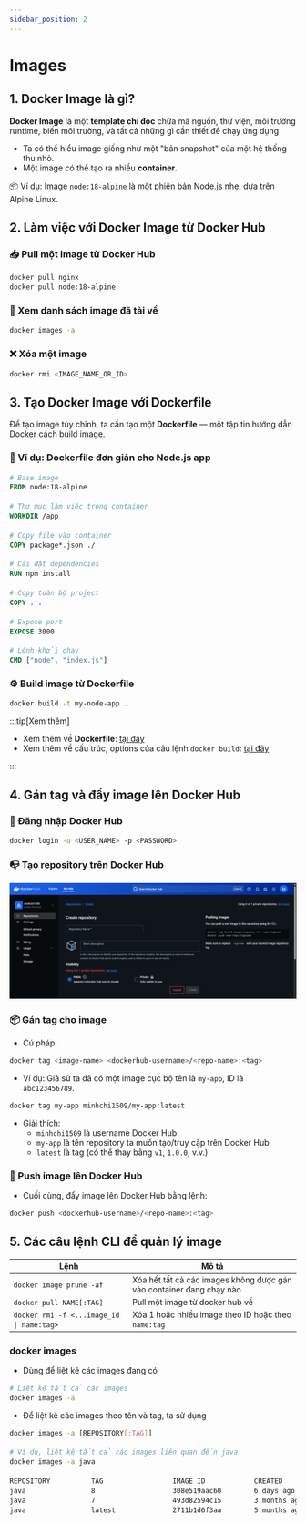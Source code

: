 ```yaml
---
sidebar_position: 2
---
```


# Images

## 1. Docker Image là gì?

**Docker Image** là một **template chỉ đọc** chứa mã nguồn, thư viện, môi trường runtime, biến môi trường, và tất cả những gì cần thiết để chạy ứng dụng.

- Ta có thể hiểu image giống như một "bản snapshot" của một hệ thống thu nhỏ.
- Một image có thể tạo ra nhiều **container**.

📦 Ví dụ: Image `node:18-alpine` là một phiên bản Node.js nhẹ, dựa trên Alpine Linux.

## 2. Làm việc với Docker Image từ Docker Hub

### 📥 Pull một image từ Docker Hub

```bash
docker pull nginx
docker pull node:18-alpine
```

### 📃 Xem danh sách image đã tải về

```bash
docker images -a
```

### ❌ Xóa một image

```bash
docker rmi <IMAGE_NAME_OR_ID>
```

## 3. Tạo Docker Image với Dockerfile

Để tạo image tùy chỉnh, ta cần tạo một **Dockerfile** — một tập tin hướng dẫn Docker cách build image.

### 📝 Ví dụ: Dockerfile đơn giản cho Node.js app

```Dockerfile
# Base image
FROM node:18-alpine

# Thư mục làm việc trong container
WORKDIR /app

# Copy file vào container
COPY package*.json ./

# Cài đặt dependencies
RUN npm install

# Copy toàn bộ project
COPY . .

# Expose port
EXPOSE 3000

# Lệnh khởi chạy
CMD ["node", "index.js"]
```

### ⚙️ Build image từ Dockerfile

```bash
docker build -t my-node-app .
```

:::tip[Xem thêm]

- Xem thêm về **Dockerfile**: [tại đây](./reference/docker-file)
- Xem thêm về cấu trúc, options của câu lệnh `docker build`: [tại đây](./reference/cli/docker-build)

:::

## 4. Gán tag và đẩy image lên Docker Hub

### 🔧 Đăng nhập Docker Hub

```bash
docker login -u <USER_NAME> -p <PASSWORD>
```

### 📭 Tạo repository trên Docker Hub

![1744009487270](image/docker-images/1744009487270.png)

### 📦 Gán tag cho image

- Cú pháp:

```bash
docker tag <image-name> <dockerhub-username>/<repo-name>:<tag>
```

- Ví dụ: Giả sử ta đã có một image cục bộ tên là `my-app`, ID là `abc123456789`.

```bash
docker tag my-app minhchi1509/my-app:latest
```

- Giải thích:
  - `minhchi1509` là username Docker Hub
  - `my-app` là tên repository ta muốn tạo/truy cập trên Docker Hub
  - `latest` là tag (có thể thay bằng `v1`, `1.0.0`, v.v.)

### 🚀 Push image lên Docker Hub

- Cuối cùng, đẩy image lên Docker Hub bằng lệnh:

```bash
docker push <dockerhub-username>/<repo-name>:<tag>
```

## 5. Các câu lệnh CLI để quản lý image

| Lệnh                                      | Mô tả                                                                |
| ----------------------------------------- | -------------------------------------------------------------------- |
| `docker image prune -af`                  | Xóa hết tất cả các images không được gán vào container đang chạy nào |
| `docker pull NAME[:TAG]`                  | Pull một image từ docker hub về                                      |
| `docker rmi -f <...image_id \| name:tag>` | Xóa 1 hoặc nhiều image theo ID hoặc theo `name:tag`                  |

### docker images

- Dùng để liệt kê các images đang có

```bash
# Liệt kê tất cả các images
docker images -a
```

- Để liệt kê các images theo tên và tag, ta sử dụng

```bash
docker images -a [REPOSITORY[:TAG]]

# Ví dụ, liệt kê tất cả các images liên quan đến java
docker images -a java

REPOSITORY          TAG                 IMAGE ID            CREATED             SIZE
java                8                   308e519aac60        6 days ago          824.5 MB
java                7                   493d82594c15        3 months ago        656.3 MB
java                latest              2711b1d6f3aa        5 months ago        603.9 MB
```
